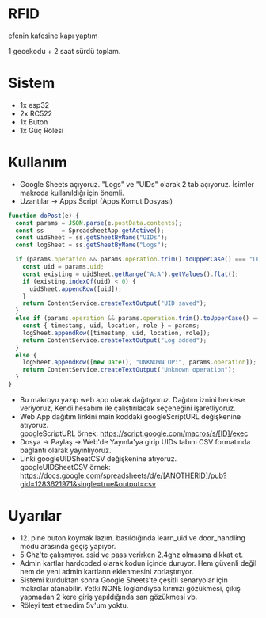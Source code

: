 # RFID 
efenin kafesine kapı yaptım

1 gecekodu + 2 saat sürdü toplam.

# Sistem
- 1x esp32
- 2x RC522
- 1x Buton
- 1x Güç Rölesi

# Kullanım
- Google Sheets açıyoruz. "Logs" ve "UIDs" olarak 2 tab açıyoruz. İsimler makroda kullanıldığı için önemli.
- Uzantılar -> Apps Script (Apps Komut Dosyası)
```javascript
function doPost(e) {
  const params = JSON.parse(e.postData.contents);
  const ss     = SpreadsheetApp.getActive();
  const uidSheet = ss.getSheetByName("UIDs");
  const logSheet = ss.getSheetByName("Logs");

  if (params.operation && params.operation.trim().toUpperCase() === "LEARN") {
    const uid = params.uid;
    const existing = uidSheet.getRange("A:A").getValues().flat();
    if (existing.indexOf(uid) < 0) {
      uidSheet.appendRow([uid]);
    }
    return ContentService.createTextOutput("UID saved");
  }
  else if (params.operation && params.operation.trim().toUpperCase() === "LOG") {
    const { timestamp, uid, location, role } = params;
    logSheet.appendRow([timestamp, uid, location, role]);
    return ContentService.createTextOutput("Log added");
  }
  else {
    logSheet.appendRow([new Date(), "UNKNOWN OP:", params.operation]);
    return ContentService.createTextOutput("Unknown operation");
  }
}
```

- Bu makroyu yazıp web app olarak dağıtıyoruz. Dağıtım iznini herkese veriyoruz, Kendi hesabım ile çalıştırılacak seçeneğini işaretliyoruz.
- Web App dağıtım linkini main koddaki googleScriptURL değişkenine atıyoruz.  
  googleScriptURL örnek: https://script.google.com/macros/s/[ID]/exec
- Dosya -> Paylaş -> Web'de Yayınla'ya girip UIDs tabını CSV formatında bağlantı olarak yayınlıyoruz.
- Linki googleUIDSheetCSV değişkenine atıyoruz.  
  googleUIDSheetCSV örnek: https://docs.google.com/spreadsheets/d/e/[ANOTHERID]/pub?gid=1283621971&single=true&output=csv

# Uyarılar
- 12\. pine buton koymak lazım. basıldığında learn_uid ve door_handling modu arasında geçiş yapıyor.
- 5 Ghz'te çalışmıyor. ssid ve pass verirken 2.4ghz olmasına dikkat et.
- Admin kartlar hardcoded olarak kodun içinde duruyor. Hem güvenli değil hem de yeni admin kartların eklenmesini zorlaştırıyor.
- Sistemi kurduktan sonra Google Sheets'te çeşitli senaryolar için makrolar atanabilir. Yetki NONE loglandıysa kırmızı gözükmesi, çıkış yapmadan 2 kere giriş yapıldığında sarı gözükmesi vb.
- Röleyi test etmedim 5v'um yoktu.
